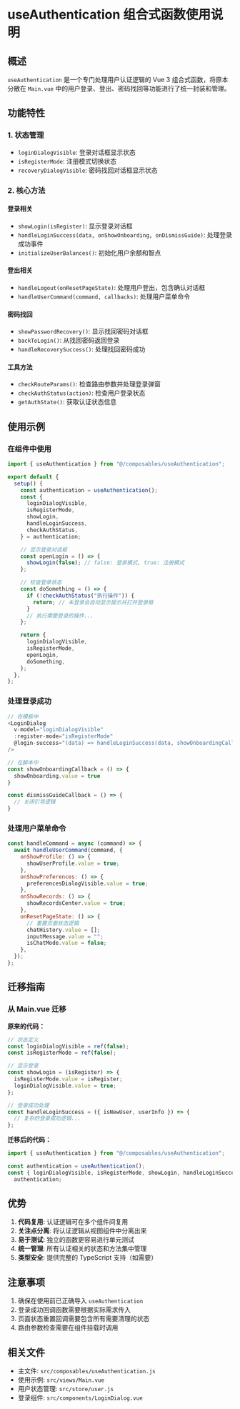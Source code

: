 # useAuthentication 组合式函数使用说明

## 概述

`useAuthentication` 是一个专门处理用户认证逻辑的 Vue 3 组合式函数，将原本分散在 `Main.vue` 中的用户登录、登出、密码找回等功能进行了统一封装和管理。

## 功能特性

### 1. 状态管理

- `loginDialogVisible`: 登录对话框显示状态
- `isRegisterMode`: 注册模式切换状态
- `recoveryDialogVisible`: 密码找回对话框显示状态

### 2. 核心方法

#### 登录相关

- `showLogin(isRegister)`: 显示登录对话框
- `handleLoginSuccess(data, onShowOnboarding, onDismissGuide)`: 处理登录成功事件
- `initializeUserBalances()`: 初始化用户余额和智点

#### 登出相关

- `handleLogout(onResetPageState)`: 处理用户登出，包含确认对话框
- `handleUserCommand(command, callbacks)`: 处理用户菜单命令

#### 密码找回

- `showPasswordRecovery()`: 显示找回密码对话框
- `backToLogin()`: 从找回密码返回登录
- `handleRecoverySuccess()`: 处理找回密码成功

#### 工具方法

- `checkRouteParams()`: 检查路由参数并处理登录弹窗
- `checkAuthStatus(action)`: 检查用户登录状态
- `getAuthState()`: 获取认证状态信息

## 使用示例

### 在组件中使用

```javascript
import { useAuthentication } from "@/composables/useAuthentication";

export default {
  setup() {
    const authentication = useAuthentication();
    const {
      loginDialogVisible,
      isRegisterMode,
      showLogin,
      handleLoginSuccess,
      checkAuthStatus,
    } = authentication;

    // 显示登录对话框
    const openLogin = () => {
      showLogin(false); // false: 登录模式, true: 注册模式
    };

    // 检查登录状态
    const doSomething = () => {
      if (!checkAuthStatus("执行操作")) {
        return; // 未登录会自动显示提示并打开登录框
      }
      // 执行需要登录的操作...
    };

    return {
      loginDialogVisible,
      isRegisterMode,
      openLogin,
      doSomething,
    };
  },
};
```

### 处理登录成功

```javascript
// 在模板中
<LoginDialog
  v-model="loginDialogVisible"
  :register-mode="isRegisterMode"
  @login-success="(data) => handleLoginSuccess(data, showOnboardingCallback, dismissGuideCallback)"
/>

// 在脚本中
const showOnboardingCallback = () => {
  showOnboarding.value = true
}

const dismissGuideCallback = () => {
  // 关闭引导逻辑
}
```

### 处理用户菜单命令

```javascript
const handleCommand = async (command) => {
  await handleUserCommand(command, {
    onShowProfile: () => {
      showUserProfile.value = true;
    },
    onShowPreferences: () => {
      preferencesDialogVisible.value = true;
    },
    onShowRecords: () => {
      showRecordsCenter.value = true;
    },
    onResetPageState: () => {
      // 重置页面状态逻辑
      chatHistory.value = [];
      inputMessage.value = "";
      isChatMode.value = false;
    },
  });
};
```

## 迁移指南

### 从 Main.vue 迁移

**原来的代码：**

```javascript
// 状态定义
const loginDialogVisible = ref(false);
const isRegisterMode = ref(false);

// 显示登录
const showLogin = (isRegister) => {
  isRegisterMode.value = isRegister;
  loginDialogVisible.value = true;
};

// 登录成功处理
const handleLoginSuccess = ({ isNewUser, userInfo }) => {
  // 复杂的登录成功逻辑...
};
```

**迁移后的代码：**

```javascript
import { useAuthentication } from "@/composables/useAuthentication";

const authentication = useAuthentication();
const { loginDialogVisible, isRegisterMode, showLogin, handleLoginSuccess } =
  authentication;
```

## 优势

1. **代码复用**: 认证逻辑可在多个组件间复用
2. **关注点分离**: 将认证逻辑从视图组件中分离出来
3. **易于测试**: 独立的函数更容易进行单元测试
4. **统一管理**: 所有认证相关的状态和方法集中管理
5. **类型安全**: 提供完整的 TypeScript 支持（如需要）

## 注意事项

1. 确保在使用前已正确导入 `useAuthentication`
2. 登录成功回调函数需要根据实际需求传入
3. 页面状态重置回调需要包含所有需要清理的状态
4. 路由参数检查需要在组件挂载时调用

## 相关文件

- 主文件: `src/composables/useAuthentication.js`
- 使用示例: `src/views/Main.vue`
- 用户状态管理: `src/store/user.js`
- 登录组件: `src/components/LoginDialog.vue`
